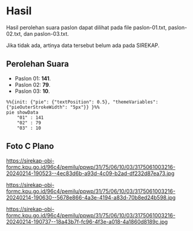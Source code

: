 # Hasil

Hasil perolehan suara paslon dapat dilihat pada file paslon-01.txt, paslon-02.txt, dan paslon-03.txt.

Jika tidak ada, artinya data tersebut belum ada pada SIREKAP.

## Perolehan Suara

 * Paslon 01: **141**.
 * Paslon 02: **79**.
 * Paslon 03: **10**.

```mermaid
%%{init: {"pie": {"textPosition": 0.5}, "themeVariables": {"pieOuterStrokeWidth": "5px"}} }%%
pie showData
    "01" : 141
    "02" : 79
    "03" : 10
```
## Foto C Plano

https://sirekap-obj-formc.kpu.go.id/96c4/pemilu/ppwp/31/75/06/10/03/3175061003216-20240214-190523--4ec83d6b-a93d-4c09-b2ad-df232d87ea73.jpg

https://sirekap-obj-formc.kpu.go.id/96c4/pemilu/ppwp/31/75/06/10/03/3175061003216-20240214-190630--5678e866-4a3e-4194-a83d-70b8ed24b598.jpg

https://sirekap-obj-formc.kpu.go.id/96c4/pemilu/ppwp/31/75/06/10/03/3175061003216-20240214-190737--18a43b7f-fc96-4f3e-a018-4a1860d8189c.jpg
